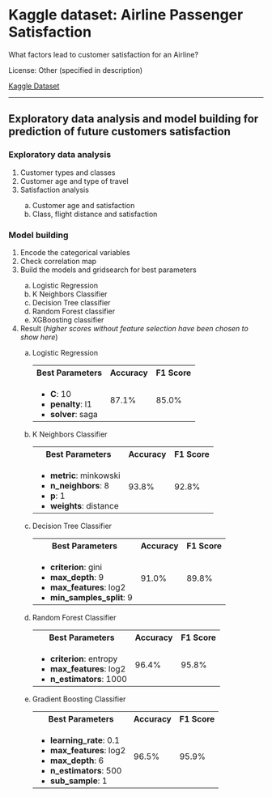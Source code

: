 # **Kaggle dataset: Airline Passenger Satisfaction**

What factors lead to customer satisfaction for an Airline?

License: Other (specified in description)

[Kaggle Dataset](https://www.kaggle.com/datasets/teejmahal20/airline-passenger-satisfaction)

---

## **Exploratory data analysis and model building for prediction of future customers satisfaction**

### **Exploratory data analysis**

<ol type="1">
  <li>Customer types and classes</li>
  <li>Customer age and type of travel</li>
  <li>Satisfaction analysis</li>
  <ol type="a">
      <li>Customer age and satisfaction</li>
      <li>Class, flight distance and satisfaction</li>
  </ol>
</ol>

### **Model building**

<ol type="1">
  <li>Encode the categorical variables</li>
  <li>Check correlation map</li>
  <li>Build the models and gridsearch for best parameters</li>
  <ol type="a">
      <li>Logistic Regression</li>
      <li>K Neighbors Classifier</li>
      <li>Decision Tree classifier</li>
      <li>Random Forest classifier</li>
      <li>XGBoosting classifier</li>
  </ol>
  <li>Result (<em>higher scores without feature selection have been chosen to show here</em>)</li>
  <ol type="a">
    <li>Logistic Regression</li>
    <table>
      <tr>
        <th>Best Parameters</th>
        <th>Accuracy</th>
        <th>F1 Score</th>
      </tr>
      <tr>
        <td>
          <ul>
            <li><strong>C</strong>: 10</li>
            <li><strong>penalty</strong>: l1</li>
            <li><strong>solver</strong>: saga</li>
          </ul>
        </td>
        <td>87.1%</td>
        <td>85.0%</td>
      </tr>
    </table>
    <li>K Neighbors Classifier</li>
    <table>
      <tr>
        <th>Best Parameters</th>
        <th>Accuracy</th>
        <th>F1 Score</th>
      </tr>
      <tr>
        <td>
          <ul>
            <li><strong>metric</strong>: minkowski</li>
            <li><strong>n_neighbors</strong>: 8</li>
            <li><strong>p</strong>: 1</li>
            <li><strong>weights</strong>: distance</li>
          </ul>
        </td>
        <td>93.8%</td>
        <td>92.8%</td>
      </tr>
    </table>
    <li>Decision Tree Classifier</li>
    <table>
      <tr>
        <th>Best Parameters</th>
        <th>Accuracy</th>
        <th>F1 Score</th>
      </tr>
      <tr>
        <td>
          <ul>
            <li><strong>criterion</strong>: gini</li>
            <li><strong>max_depth</strong>: 9</li>
            <li><strong>max_features</strong>: log2</li>
            <li><strong>min_samples_split</strong>: 9</li>
          </ul>
        </td>
        <td>91.0%</td>
        <td>89.8%</td>
      </tr>
    </table>
    <li>Random Forest Classifier</li>
    <table>
      <tr>
        <th>Best Parameters</th>
        <th>Accuracy</th>
        <th>F1 Score</th>
      </tr>
      <tr>
        <td>
          <ul>
            <li><strong>criterion</strong>: entropy</li>
            <li><strong>max_features</strong>: log2</li>
            <li><strong>n_estimators</strong>: 1000</li>
          </ul>
        </td>
        <td>96.4%</td>
        <td>95.8%</td>
      </tr>
    </table>
    <li>Gradient Boosting Classifier</li>
    <table>
      <tr>
        <th>Best Parameters</th>
        <th>Accuracy</th>
        <th>F1 Score</th>
      </tr>
      <tr>
        <td>
          <ul>
            <li><strong>learning_rate</strong>: 0.1</li>
            <li><strong>max_features</strong>: log2</li>
            <li><strong>max_depth</strong>: 6</li>
            <li><strong>n_estimators</strong>: 500</li>
            <li><strong>sub_sample</strong>: 1</li>
          </ul>
        </td>
        <td>96.5%</td>
        <td>95.9%</td>
      </tr>
    </table>
  </ol>
</ol>